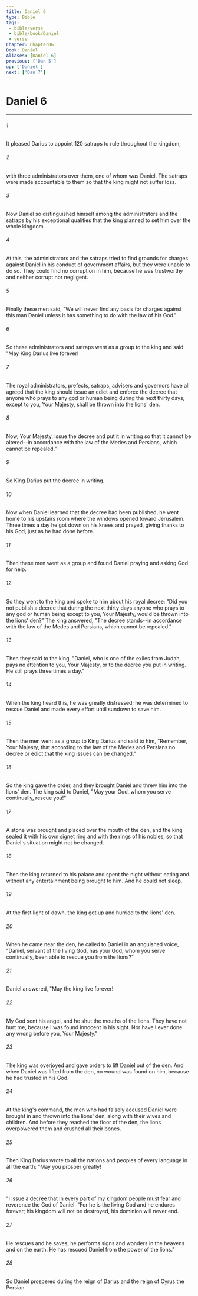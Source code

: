 ```yaml
---
title: Daniel 6
type: Bible
tags:
 - bible/verse
 - bible/book/Daniel
 - verse
Chapter: Chapter06
Book: Daniel
Aliases: [Daniel 6]
previous: ['Dan 5']
up: ['Daniel']
next: ['Dan 7']
---
```

# Daniel 6

***


###### 1 
It pleased Darius to appoint 120 satraps to rule throughout the kingdom, 

###### 2 
with three administrators over them, one of whom was Daniel. The satraps were made accountable to them so that the king might not suffer loss. 

###### 3 
Now Daniel so distinguished himself among the administrators and the satraps by his exceptional qualities that the king planned to set him over the whole kingdom. 

###### 4 
At this, the administrators and the satraps tried to find grounds for charges against Daniel in his conduct of government affairs, but they were unable to do so. They could find no corruption in him, because he was trustworthy and neither corrupt nor negligent. 

###### 5 
Finally these men said, "We will never find any basis for charges against this man Daniel unless it has something to do with the law of his God." 

###### 6 
So these administrators and satraps went as a group to the king and said: "May King Darius live forever! 

###### 7 
The royal administrators, prefects, satraps, advisers and governors have all agreed that the king should issue an edict and enforce the decree that anyone who prays to any god or human being during the next thirty days, except to you, Your Majesty, shall be thrown into the lions' den. 

###### 8 
Now, Your Majesty, issue the decree and put it in writing so that it cannot be altered--in accordance with the law of the Medes and Persians, which cannot be repealed." 

###### 9 
So King Darius put the decree in writing. 

###### 10 
Now when Daniel learned that the decree had been published, he went home to his upstairs room where the windows opened toward Jerusalem. Three times a day he got down on his knees and prayed, giving thanks to his God, just as he had done before. 

###### 11 
Then these men went as a group and found Daniel praying and asking God for help. 

###### 12 
So they went to the king and spoke to him about his royal decree: "Did you not publish a decree that during the next thirty days anyone who prays to any god or human being except to you, Your Majesty, would be thrown into the lions' den?" The king answered, "The decree stands--in accordance with the law of the Medes and Persians, which cannot be repealed." 

###### 13 
Then they said to the king, "Daniel, who is one of the exiles from Judah, pays no attention to you, Your Majesty, or to the decree you put in writing. He still prays three times a day." 

###### 14 
When the king heard this, he was greatly distressed; he was determined to rescue Daniel and made every effort until sundown to save him. 

###### 15 
Then the men went as a group to King Darius and said to him, "Remember, Your Majesty, that according to the law of the Medes and Persians no decree or edict that the king issues can be changed." 

###### 16 
So the king gave the order, and they brought Daniel and threw him into the lions' den. The king said to Daniel, "May your God, whom you serve continually, rescue you!" 

###### 17 
A stone was brought and placed over the mouth of the den, and the king sealed it with his own signet ring and with the rings of his nobles, so that Daniel's situation might not be changed. 

###### 18 
Then the king returned to his palace and spent the night without eating and without any entertainment being brought to him. And he could not sleep. 

###### 19 
At the first light of dawn, the king got up and hurried to the lions' den. 

###### 20 
When he came near the den, he called to Daniel in an anguished voice, "Daniel, servant of the living God, has your God, whom you serve continually, been able to rescue you from the lions?" 

###### 21 
Daniel answered, "May the king live forever! 

###### 22 
My God sent his angel, and he shut the mouths of the lions. They have not hurt me, because I was found innocent in his sight. Nor have I ever done any wrong before you, Your Majesty." 

###### 23 
The king was overjoyed and gave orders to lift Daniel out of the den. And when Daniel was lifted from the den, no wound was found on him, because he had trusted in his God. 

###### 24 
At the king's command, the men who had falsely accused Daniel were brought in and thrown into the lions' den, along with their wives and children. And before they reached the floor of the den, the lions overpowered them and crushed all their bones. 

###### 25 
Then King Darius wrote to all the nations and peoples of every language in all the earth: "May you prosper greatly! 

###### 26 
"I issue a decree that in every part of my kingdom people must fear and reverence the God of Daniel. "For he is the living God and he endures forever; his kingdom will not be destroyed, his dominion will never end. 

###### 27 
He rescues and he saves; he performs signs and wonders in the heavens and on the earth. He has rescued Daniel from the power of the lions." 

###### 28 
So Daniel prospered during the reign of Darius and the reign of Cyrus the Persian. 
